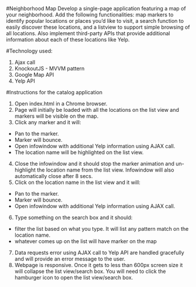 #Neighborhood Map
Develop a single-page application featuring a map of your neighborhood. Add the following functionalities: map markers to identify popular locations or places you’d like to visit, a search function to easily discover these locations, and a listview to support simple browsing of all locations. Also implement third-party APIs that provide additional information about each of these locations like Yelp.

#Technology used:
1. Ajax call
2. KnockoutJS - MVVM pattern
3. Google Map API
4. Yelp API

#Instructions for the catalog application
1. Open index.html in a Chrome browser.
2. Page will initially be loaded with all the locations on the list view and markers will be visible on the map.
3. Click any marker and it will:
  * Pan to the marker.
  * Marker will bounce.
  * Open infowindow with additional Yelp information using AJAX call.
  * The location name will be highlighted on the list view.
4. Close the infowindow and it should stop the marker animation and un-highlight the location name from the list view.  Infowindow will also automatically close after 8 secs.
5. Click on the location name in the list view and it will:
  * Pan to the marker.
  * Marker will bounce.
  * Open infowindow with additional Yelp information using AJAX call.
6. Type something on the search box and it should:
  * filter the list based on what you type.  It will list any pattern match on the location name.
  * whatever comes up on the list will have marker on the map
7. Data requests error using AJAX call to Yelp API are handled gracefully and will provide an error message to the user.
8. Webpage is responsive.  Once it gets to less than 600px screen size it will collapse the list view/search box.  You will need to click the hamburger icon to open the list view/search box.
